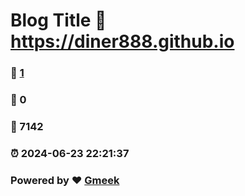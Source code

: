 # Blog Title :link: https://diner888.github.io 
### :page_facing_up: [1](https://diner888.github.io/tag.html) 
### :speech_balloon: 0 
### :hibiscus: 7142 
### :alarm_clock: 2024-06-23 22:21:37 
### Powered by :heart: [Gmeek](https://github.com/Meekdai/Gmeek)
